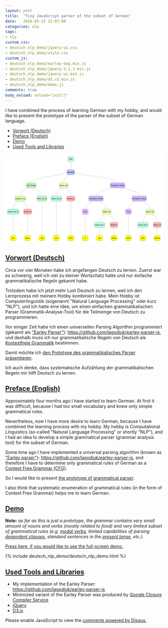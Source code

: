 ```yaml
---
layout: post
title:  "Tiny JavaScript parser of the subset of German"
date:   2016-05-22 22:07:00
categories: nlp
tags:
- nlp
custom_css:
- deutsch_nlp_demo/jquery-ui.css
- deutsch_nlp_demo/style.css
custom_js:
- deutsch_nlp_demo/earley-oop.min.js
- deutsch_nlp_demo/jquery-2.1.3.min.js
- deutsch_nlp_demo/jquery-ui.min.js
- deutsch_nlp_demo/d3.v3.min.js
- deutsch_nlp_demo/demo.js
comments: true
body_onload: onload="init()"
---
```


I have combined the process of learning German with my hobby, and would like to present the prototype of the parser of the subset of German language.

* [Vorwort (Deutsch)]({{page.url}}#vorwort-deutsch)
* [Preface (English)]({{page.url}}#preface-english)
* [Demo]({{page.url}}#demo)
* [Used Tools and Libraries]({{page.url}}#used-tools-and-libraries)

![Illustration to the problem](/images/deutsch_nlp_demo/tree.png)

<!--more-->

## [Vorwort (Deutsch)](#vorwort-deutsch)
Circa vor vier Monaten habe ich angefangen Deutsch zu lernen. Zuerst war es schwierig, weil ich viel zu kleiner Wortschatz
hatte und nur einfache grammatikalische Regeln gekannt habe.

Trotzdem habe ich jetzt mehr Lust Deutsch zu lernen, weil ich den Lernprozess mit meinem Hobby kombiniert habe. Mein Hobby ist Computerlinguistik (sogenannt "Natural Language Processing" oder kurz "NLP"), und ich hatte eine Idee, um einen einfachen grammatikalischen Parser (Grammatik-Analyse-Tool) für die Teilmenge von Deutsch zu programmieren.

Vor einiger Zeit habe ich einen universellen Parsing Algorithm programmiert (gekannt als ["Earley Parser"](https://de.wikipedia.org/wiki/Earley-Algorithmus)): https://github.com/lagodiuk/earley-parser-js, und deshalb muss ich nur grammatikalische Regeln von Deutsch als [Kontextfreie Grammatik](https://de.wikipedia.org/wiki/Kontextfreie_Grammatik) bestimmen.

Damit möchte ich [den Prototype des grammatikalisches Parser präsentieren](#demo).

Ich auch denke, dass systematische Aufzählung der grammatikalischen Regeln mir hilft Deutsch zu lernen.

## [Preface (English)](#preface-english)
Approximately four months ago I have started to learn German. At first it was difficult, because I had too small vocabulary and knew only simple grammatical rules.

Nevertheless, now I have more desire to learn German, because I have combined the learning process with my hobby. My hobby is Computational Linguistics (so-called "Natural Language Processing" or shortly "NLP"), and I had an idea to develop a simple grammatical parser (grammar analysis tool) for the subset of German.

Some time ago I have implemented a universal parsing algorithm (known as ["Earley parser"](https://en.wikipedia.org/wiki/Earley_parser)): https://github.com/lagodiuk/earley-parser-js, and therefore I have to determine only grammatical rules of German as a [Context Free Grammar (CFG)](https://de.wikipedia.org/wiki/Kontextfreie_Grammatik).

So I would like to present [the prototype of grammatical parser](#demo).

I also think that systematic enumeration of grammatical rules (in the form of Context Free Grammar) helps me to learn German.

## [Demo](#demo)

**Note:** *as far as this is just a prototype, the grammar contains very small amount of nouns and verbs (mostly related to food) and very limited subset of grammatical rules (e.g. [modal verbs](https://de.wikipedia.org/wiki/Modalverb), limited capabilities of parsing [dependent clauses](https://de.wikipedia.org/wiki/Nebensatz), standard sentences in the [present tense](https://de.wikipedia.org/wiki/Pr%C3%A4sens), etc.).*

[Press here, if you would like to see the full-screen demo.](/nlp/deutsch.html)

{% include deutsch_nlp_demo/deutsch_nlp_demo.html %}

## [Used Tools and Libraries](#used-tools-and-libraries)
- My implementation of the Earley Parser: https://github.com/lagodiuk/earley-parser-js
- Minimized variant of the Earley Parser was produced by [Google Closure Compiler Service](https://closure-compiler.appspot.com/home)
- [jQuery](https://jquery.com/)
- [D3.js](https://d3js.org/)

<div id="disqus_thread"></div>
<script>

var disqus_config = function () {
this.page.url = "http://lagodiuk.github.io/nlp/2016/05/23/deutsch_nlp_demo.html";
this.page.identifier = "deutsch_nlp_demo";
};

(function() { // DON'T EDIT BELOW THIS LINE
var d = document, s = d.createElement('script');

s.src = '//lahodiuk.disqus.com/embed.js';

s.setAttribute('data-timestamp', +new Date());
(d.head || d.body).appendChild(s);
})();
</script>
<noscript>Please enable JavaScript to view the <a href="https://disqus.com/?ref_noscript" rel="nofollow">comments powered by Disqus.</a></noscript>
